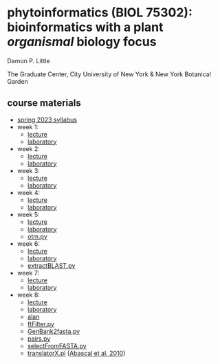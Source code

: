 # phytoinformatics (BIOL 75302): bioinformatics with a plant *organismal* biology focus

Damon P. Little

The Graduate Center, City University of New York & New York Botanical Garden


## course materials

* [spring 2023 syllabus](phytoinformatics2023-syllabus.pdf)
* week 1: 
   * [lecture](phytoinformatics2023-week01.pdf)
   * [laboratory](phytoinformatics2023-lab01.pdf)
* week 2: 
   * [lecture](phytoinformatics2023-week02.pdf)
   * [laboratory](phytoinformatics2023-lab02.pdf)
* week 3: 
   * [lecture](phytoinformatics2023-week03.pdf)
   * [laboratory](phytoinformatics2023-lab03.pdf)
* week 4: 
   * [lecture](phytoinformatics2023-week04.pdf)
   * [laboratory](phytoinformatics2023-lab04.pdf)
* week 5: 
   * [lecture](phytoinformatics2023-week05.pdf)
   * [laboratory](phytoinformatics2023-lab05.pdf)
   * [otm.py](otm.py)
* week 6: 
   * [lecture](phytoinformatics2023-week06.pdf)
   * [laboratory](phytoinformatics2023-lab06.pdf)
   * [extractBLAST.py](extractBLAST.py)
* week 7: 
   * [lecture](phytoinformatics2023-week07.pdf)
   * [laboratory](phytoinformatics2023-lab07.pdf)
* week 8: 
   * [lecture](phytoinformatics2023-week08.pdf)
   * [laboratory](phytoinformatics2023-lab08.pdf)
   * [alan](https://github.com/mpdunne/alan/blob/master/alan) 
   * [ftFilter.py](ftFilter.py)
   * [GenBank2fasta.py](GenBank2fasta.py)
   * [pairs.py](pairs.py)
   * [selectFromFASTA.py](selectFromFASTA.py) 
   * [translatorX.pl](translatorX.pl) ([Abascal et al. 2010](http://dx.doi.org/10.1093/nar/gkq291))